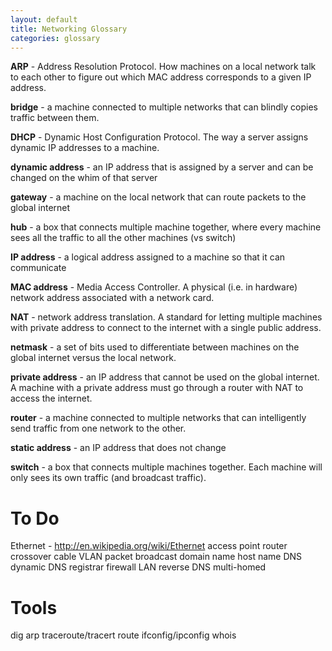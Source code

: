 ```yaml
---
layout: default
title: Networking Glossary
categories: glossary
---
```


**ARP** - Address Resolution Protocol.  How machines on a local network talk to each other to figure out which MAC address corresponds to a given IP address.

**bridge** - a machine connected to multiple networks that can blindly copies traffic between them.

**DHCP** - Dynamic Host Configuration Protocol.  The way a server assigns dynamic IP addresses to a machine.

**dynamic address** - an IP address that is assigned by a server and can be changed on the whim of that server

**gateway** - a machine on the local network that can route packets to the global internet

**hub** - a box that connects multiple machine together, where every machine sees all the traffic to all the other machines (vs switch)

**IP address** - a logical address assigned to a machine so that it can communicate

**MAC address** - Media Access Controller.  A physical (i.e. in hardware) network address associated with a network card.

**NAT** - network address translation.  A standard for letting multiple machines with private address to connect to the internet with a single public address.

**netmask** - a set of bits used to differentiate between machines on the global internet versus the local network.

**private address** - an IP address that cannot be used on the global internet.  A machine with a private address must go through a router with NAT to access the internet.

**router** - a machine connected to multiple networks that can intelligently send traffic from one network to the other.

**static address** - an IP address that does not change

**switch** - a box that connects multiple machines together.  Each machine will only sees its own traffic (and broadcast traffic).

To Do
=====
Ethernet - http://en.wikipedia.org/wiki/Ethernet
access point
router
crossover cable
VLAN
packet
broadcast
domain name
host name
DNS
dynamic DNS
registrar
firewall
LAN
reverse DNS
multi-homed

Tools
=====
dig
arp
traceroute/tracert
route
ifconfig/ipconfig
whois
